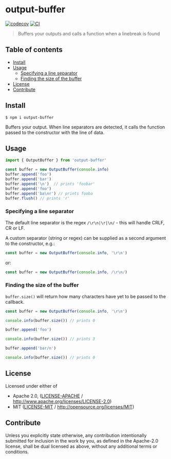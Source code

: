 # output-buffer <!-- omit in toc -->

[![codecov](https://img.shields.io/codecov/c/github/achingbrain/output-buffer.svg?style=flat-square)](https://codecov.io/gh/achingbrain/output-buffer)
[![CI](https://img.shields.io/github/workflow/status/achingbrain/output-buffer/test%20&%20maybe%20release/master?style=flat-square)](https://github.com/achingbrain/output-buffer/actions/workflows/js-test-and-release.yml)

> Buffers your outputs and calls a function when a linebreak is found

## Table of contents <!-- omit in toc -->

- [Install](#install)
- [Usage](#usage)
  - [Specifying a line separator](#specifying-a-line-separator)
  - [Finding the size of the buffer](#finding-the-size-of-the-buffer)
- [License](#license)
- [Contribute](#contribute)

## Install

```console
$ npm i output-buffer
```

Buffers your output.  When line separators are detected, it calls the function passed to the constructor with the line of data.

## Usage

```javascript
import { OutputBuffer } from 'output-buffer'

const buffer = new OutputBuffer(console.info)
buffer.append('foo')
buffer.append('bar')
buffer.append('\n')  // prints 'foobar'
buffer.append('foo')
buffer.append('ba\nr') // prints fooba
buffer.flush() // prints 'r'
```

### Specifying a line separator

The default line separator is the regex `/\r\n|\r|\n/` - this will handle CRLF, CR or LF.

A custom separator (string or regex) can be supplied as a second argument to the constructor, e.g.:

```javascript
const buffer = new OutputBuffer(console.info, '\r\n')
```

or:

```javascript
const buffer = new OutputBuffer(console.info, /\r\n/)
```

### Finding the size of the buffer

`buffer.size()` will return how many characters have yet to be passed to the callback.

```javascript
const buffer = new OutputBuffer(console.info, '\r\n')

console.info(buffer.size()) // prints 0

buffer.append('foo')

console.info(buffer.size()) // prints 3

buffer.append('bar/n')

console.info(buffer.size()) // prints 0
```

## License

Licensed under either of

- Apache 2.0, ([LICENSE-APACHE](LICENSE-APACHE) / <http://www.apache.org/licenses/LICENSE-2.0>)
- MIT ([LICENSE-MIT](LICENSE-MIT) / <http://opensource.org/licenses/MIT>)

## Contribute

Unless you explicitly state otherwise, any contribution intentionally submitted for inclusion in the work by you, as defined in the Apache-2.0 license, shall be dual licensed as above, without any additional terms or conditions.
